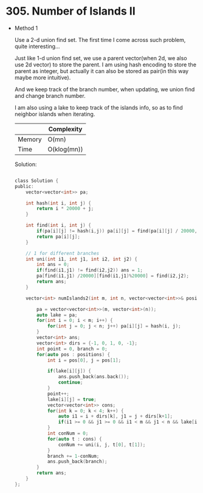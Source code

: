 # 305. Number of Islands II
- Method 1

    Use a 2-d union find set. The first time I come across such problem, quite interesting...

    Just like 1-d union find set, we use a parent vector(when 2d, we also use 2d vector) to store the parent. I am using hash encoding to store the parent as integer, but actually it can also be stored as pair(in this way maybe more intuitive).

    And we keep track of the branch number, when updating, we union find and change branch number.

    I am also using a lake to keep track of the islands info, so as to find neighbor islands when iterating.

    | |   Complexity  |
    | ----------- | ----------- | 
    |  Memory     | O(mn) | 
    |      Time       |  O(klog(mn)) | 


    Solution:

    ``` h

    class Solution {
    public:
        vector<vector<int>> pa;

        int hash(int i, int j) {
            return i * 20000 + j;
        }

        int find(int i, int j) {
            if(pa[i][j] != hash(i,j)) pa[i][j] = find(pa[i][j] / 20000, pa[i][j] % 20000);
            return pa[i][j];
        }

        // 1 for different branches
        int uni(int i1, int j1, int i2, int j2) {
            int ans = 0;
            if(find(i1,j1) != find(i2,j2)) ans = 1;
            pa[find(i1,j1) /20000][find(i1,j1)%20000] = find(i2,j2);
            return ans;
        }

        vector<int> numIslands2(int m, int n, vector<vector<int>>& positions) { 

            pa = vector<vector<int>>(m, vector<int>(n));
            auto lake = pa;
            for(int i = 0; i < m; i++) {
                for(int j = 0; j < n; j++) pa[i][j] = hash(i, j);
            }   
            vector<int> ans;
            vector<int> dirs = {-1, 0, 1, 0, -1};
            int point = 0, branch = 0;
            for(auto pos : positions) {
                int i = pos[0], j = pos[1];

                if(lake[i][j]) {
                    ans.push_back(ans.back());
                    continue;
                }
                point++;
                lake[i][j] = true;
                vector<vector<int>> cons;
                for(int k = 0; k < 4; k++) {
                    auto i1 = i + dirs[k], j1 = j + dirs[k+1];
                    if(i1 >= 0 && j1 >= 0 && i1 < m && j1 < n && lake[i1][j1]) cons.push_back({i1, j1});
                }
                int conNum = 0;
                for(auto t : cons) {
                    conNum += uni(i, j, t[0], t[1]);
                }
                branch += 1-conNum;
                ans.push_back(branch);
            }   
            return ans;
        }
    };

    ```

<!-- - Method 2

    This is another method.

    | |   Complexity  |
    | ----------- | ----------- | 
    |  Memory     | O(n) | 
    |      Time       |  O(n) | 


    Solution:

    ``` h



    ```

- Additional Knowledge:
       
    Here are some additional knowledge.



<br> -->